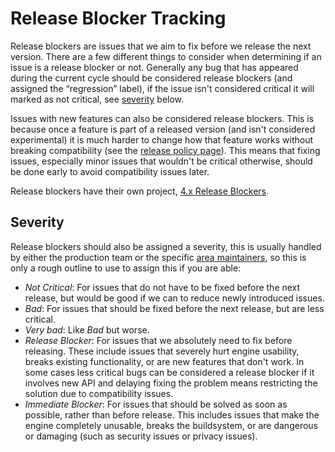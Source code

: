 # Release Blocker Tracking

Release blockers are issues that we aim to fix before we release the next version. There are a few different things to consider when determining if
an issue is a release blocker or not. Generally any bug that has appeared during the current cycle should be considered release blockers (and assigned the “regression” label),
if the issue isn't considered critical it will marked as not critical, see [severity](#severity) below.

Issues with new features can also be considered release blockers. This is because once a feature is part of a released version (and isn't considered experimental)
it is much harder to change how that feature works without breaking compatibility
(see the [release policy page](https://docs.godotengine.org/en/latest/about/release_policy.html#what-are-the-criteria-for-compatibility-across-engine-versions)).
This means that fixing issues, especially minor issues that wouldn't be critical otherwise, should be done early to avoid compatibility issues later.

<!-- TODO: Add more details here -->

Release blockers have their own project, [4.x Release Blockers](https://github.com/orgs/godotengine/projects/61).

## Severity

Release blockers should also be assigned a severity, this is usually handled by either the production team or the specific [area maintainers](/bug-triage/team-trackers.md),
so this is only a rough outline to use to assign this if you are able:
* *Not Critical*: For issues that do not have to be fixed before the next release, but would be good if we can to reduce newly introduced issues.
* *Bad*: For issues that should be fixed before the next release, but are less critical.
* *Very bad*: Like *Bad* but worse.
* *Release Blocker*: For issues that we absolutely need to fix before releasing. These include issues that severely hurt engine usability, breaks existing functionality, or are new features that
  don't work. In some cases less critical bugs can be considered a release blocker if it involves new API and delaying fixing the problem means restricting the solution due to
  compatibility issues.
* *Immediate Blocker*: For issues that should be solved as soon as possible, rather than before release. This includes issues that make the engine completely unusable, breaks the buildsystem,
  or are dangerous or damaging (such as security issues or privacy issues).
